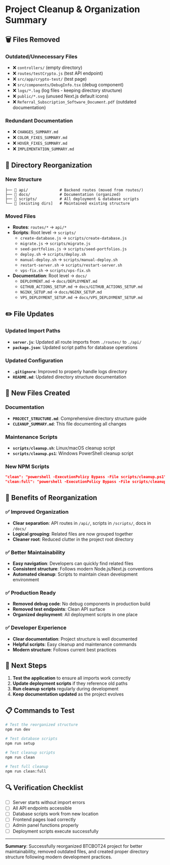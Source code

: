 # Project Cleanup & Organization Summary

## 🗑️ Files Removed

### Outdated/Unnecessary Files
- ❌ `controllers/` (empty directory)
- ❌ `routes/testCrypto.js` (test API endpoint)
- ❌ `src/app/crypto-test/` (test page)
- ❌ `src/components/DebugInfo.tsx` (debug component)
- ❌ `logs/*.log` (log files - keeping directory structure)
- ❌ `public/*.svg` (unused Next.js default icons)
- ❌ `Referral_Subscription_Software_Document.pdf` (outdated documentation)

### Redundant Documentation
- ❌ `CHANGES_SUMMARY.md`
- ❌ `COLOR_FIXES_SUMMARY.md`
- ❌ `HOVER_FIXES_SUMMARY.md`
- ❌ `IMPLEMENTATION_SUMMARY.md`

## 📁 Directory Reorganization

### New Structure
```
├── 📁 api/              # Backend routes (moved from routes/)
├── 📁 docs/             # Documentation (organized)
├── 📁 scripts/          # All deployment & database scripts
└── 📁 [existing dirs]   # Maintained existing structure
```

### Moved Files
- **Routes**: `routes/*` → `api/*`
- **Scripts**: Root level → `scripts/`
  - `create-database.js` → `scripts/create-database.js`
  - `migrate.js` → `scripts/migrate.js`
  - `seed-portfolios.js` → `scripts/seed-portfolios.js`
  - `deploy.sh` → `scripts/deploy.sh`
  - `manual-deploy.sh` → `scripts/manual-deploy.sh`
  - `restart-server.sh` → `scripts/restart-server.sh`
  - `vps-fix.sh` → `scripts/vps-fix.sh`
- **Documentation**: Root level → `docs/`
  - `DEPLOYMENT.md` → `docs/DEPLOYMENT.md`
  - `GITHUB_ACTIONS_SETUP.md` → `docs/GITHUB_ACTIONS_SETUP.md`
  - `NGINX_SETUP.md` → `docs/NGINX_SETUP.md`
  - `VPS_DEPLOYMENT_SETUP.md` → `docs/VPS_DEPLOYMENT_SETUP.md`

## ✏️ File Updates

### Updated Import Paths
- **`server.js`**: Updated all route imports from `./routes/` to `./api/`
- **`package.json`**: Updated script paths for database operations

### Updated Configuration
- **`.gitignore`**: Improved to properly handle logs directory
- **`README.md`**: Updated directory structure documentation

## 📄 New Files Created

### Documentation
- **`PROJECT_STRUCTURE.md`**: Comprehensive directory structure guide
- **`CLEANUP_SUMMARY.md`**: This file documenting all changes

### Maintenance Scripts
- **`scripts/cleanup.sh`**: Linux/macOS cleanup script
- **`scripts/cleanup.ps1`**: Windows PowerShell cleanup script

### New NPM Scripts
```json
"clean": "powershell -ExecutionPolicy Bypass -File scripts/cleanup.ps1",
"clean:full": "powershell -ExecutionPolicy Bypass -File scripts/cleanup.ps1 --full"
```

## 🎯 Benefits of Reorganization

### ✅ Improved Organization
- **Clear separation**: API routes in `/api/`, scripts in `/scripts/`, docs in `/docs/`
- **Logical grouping**: Related files are now grouped together
- **Cleaner root**: Reduced clutter in the project root directory

### ✅ Better Maintainability
- **Easy navigation**: Developers can quickly find related files
- **Consistent structure**: Follows modern Node.js/Next.js conventions
- **Automated cleanup**: Scripts to maintain clean development environment

### ✅ Production Ready
- **Removed debug code**: No debug components in production build
- **Removed test endpoints**: Clean API surface
- **Organized deployment**: All deployment scripts in one place

### ✅ Developer Experience
- **Clear documentation**: Project structure is well documented
- **Helpful scripts**: Easy cleanup and maintenance commands
- **Modern structure**: Follows current best practices

## 🚀 Next Steps

1. **Test the application** to ensure all imports work correctly
2. **Update deployment scripts** if they reference old paths
3. **Run cleanup scripts** regularly during development
4. **Keep documentation updated** as the project evolves

## 📋 Commands to Test

```bash
# Test the reorganized structure
npm run dev

# Test database scripts
npm run setup

# Test cleanup scripts
npm run clean

# Test full cleanup
npm run clean:full
```

## 🔍 Verification Checklist

- [ ] Server starts without import errors
- [ ] All API endpoints accessible
- [ ] Database scripts work from new location
- [ ] Frontend pages load correctly
- [ ] Admin panel functions properly
- [ ] Deployment scripts execute successfully

---

**Summary**: Successfully reorganized BTCBOT24 project for better maintainability, removed outdated files, and created proper directory structure following modern development practices.